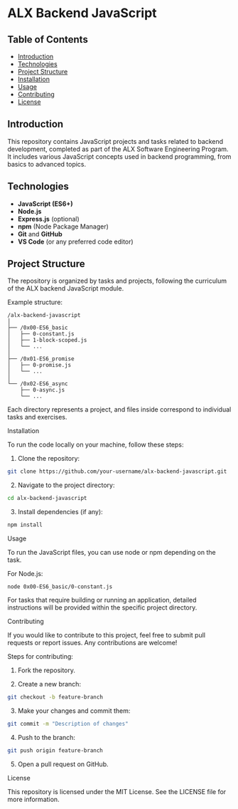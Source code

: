# ALX Backend JavaScript

## Table of Contents
- [Introduction](#introduction)
- [Technologies](#technologies)
- [Project Structure](#project-structure)
- [Installation](#installation)
- [Usage](#usage)
- [Contributing](#contributing)
- [License](#license)

## Introduction
This repository contains JavaScript projects and tasks related to backend development, completed as part of the ALX Software Engineering Program. It includes various JavaScript concepts used in backend programming, from basics to advanced topics.

## Technologies
- **JavaScript (ES6+)**
- **Node.js**
- **Express.js** (optional)
- **npm** (Node Package Manager)
- **Git** and **GitHub**
- **VS Code** (or any preferred code editor)

## Project Structure
The repository is organized by tasks and projects, following the curriculum of the ALX backend JavaScript module.

Example structure:

```plaintext
/alx-backend-javascript
│
├── /0x00-ES6_basic
│   ├── 0-constant.js
│   ├── 1-block-scoped.js
│   └── ...
│
├── /0x01-ES6_promise
│   ├── 0-promise.js
│   └── ...
│
└── /0x02-ES6_async
    ├── 0-async.js
    └── ...
```
Each directory represents a project, and files inside correspond to individual tasks and exercises.

Installation

To run the code locally on your machine, follow these steps:

1. Clone the repository:
```bash
git clone https://github.com/your-username/alx-backend-javascript.git
```


2. Navigate to the project directory:
```bash
cd alx-backend-javascript
```


3. Install dependencies (if any):
```bash
npm install
```

Usage

To run the JavaScript files, you can use node or npm depending on the task.

For Node.js:
```
node 0x00-ES6_basic/0-constant.js
```

For tasks that require building or running an application, detailed instructions will be provided within the specific project directory.

Contributing

If you would like to contribute to this project, feel free to submit pull requests or report issues. Any contributions are welcome!

Steps for contributing:

1. Fork the repository.


2. Create a new branch:
```bash
git checkout -b feature-branch
```


3. Make your changes and commit them:
```bash
git commit -m "Description of changes"
```


4. Push to the branch:
```bash
git push origin feature-branch
```


5. Open a pull request on GitHub.



License

This repository is licensed under the MIT License. See the LICENSE file for more information.
